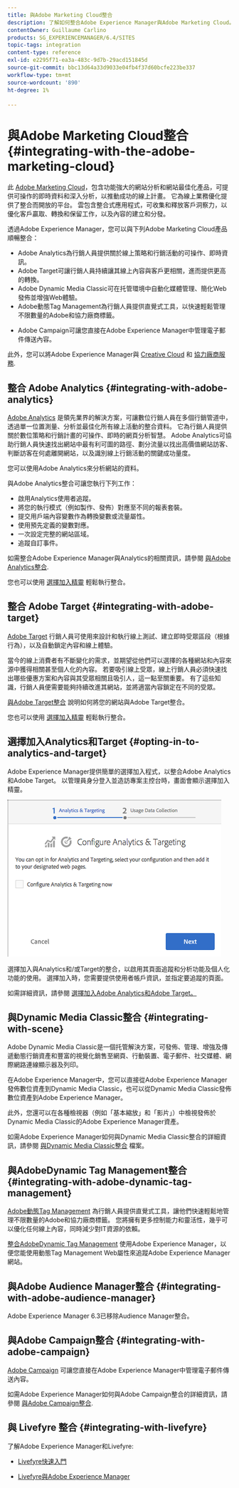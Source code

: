 ```yaml
---
title: 與Adobe Marketing Cloud整合
description: 了解如何整合Adobe Experience Manager與Adobe Marketing Cloud。
contentOwner: Guillaume Carlino
products: SG_EXPERIENCEMANAGER/6.4/SITES
topic-tags: integration
content-type: reference
exl-id: e2295f71-ea3a-483c-9d7b-29acd151845d
source-git-commit: bbc13d64a33d9033e04fb4f37d60bcfe223be337
workflow-type: tm+mt
source-wordcount: '890'
ht-degree: 1%

---
```


# 與Adobe Marketing Cloud整合{#integrating-with-the-adobe-marketing-cloud}

此 [Adobe Marketing Cloud](https://www.adobe.com/solutions/digital-marketing.html)，包含功能強大的網站分析和網站最佳化產品，可提供可操作的即時資料和深入分析，以推動成功的線上計畫。 它為線上業務優化提供了整合而開放的平台。 雲包含整合式應用程式，可收集和釋放客戶洞察力，以優化客戶贏取、轉換和保留工作，以及內容的建立和分發。

透過Adobe Experience Manager，您可以與下列Adobe Marketing Cloud產品順暢整合：

* Adobe Analytics為行銷人員提供關於線上策略和行銷活動的可操作、即時資訊。
* Adobe Target可讓行銷人員持續讓其線上內容與客戶更相關，進而提供更高的轉換。
* Adobe Dynamic Media Classic可在托管環境中自動化媒體管理、簡化Web發佈並增強Web體驗。
* Adobe動態Tag Management為行銷人員提供直覺式工具，以快速輕鬆管理不限數量的Adobe和協力廠商標籤。
<!-- Search&Promote was end of life September 1, 2022. * Adobe Search&Promote gives marketers the ability to control and optimize the search results on their sites. -->
* Adobe Campaign可讓您直接在Adobe Experience Manager中管理電子郵件傳送內容。

此外，您可以將Adobe Experience Manager與 [Creative Cloud](/help/assets/aem-cc-integration-best-practices.md) 和 [協力廠商服務](/help/sites-administering/third-party-services.md).

## 整合 Adobe Analytics {#integrating-with-adobe-analytics}

[Adobe Analytics](https://www.omniture.com/en/products/analytics/sitecatalyst) 是領先業界的解決方案，可讓數位行銷人員在多個行銷管道中，透過單一位置測量、分析並最佳化所有線上活動的整合資料。 它為行銷人員提供關於數位策略和行銷計畫的可操作、即時的網頁分析智慧。 Adobe Analytics可協助行銷人員快速找出網站中最有利可圖的路徑、劃分流量以找出高價值網站訪客、判斷訪客在何處離開網站，以及識別線上行銷活動的關鍵成功量度。

您可以使用Adobe Analytics來分析網站的資料。

與Adobe Analytics整合可讓您執行下列工作：

* 啟用Analytics使用者追蹤。
* 將您的執行模式（例如製作、發佈）對應至不同的報表套裝。
* 提交用戶端內容變數作為轉換變數或流量屬性。
* 使用預先定義的變數對應。
* 一次設定完整的網站區域。
* 追蹤自訂事件。

如需整合Adobe Experience Manager與Analytics的相關資訊，請參閱 [與Adobe Analytics整合](/help/sites-administering/adobeanalytics.md).

您也可以使用 [選擇加入精靈](/help/sites-administering/opt-in.md) 輕鬆執行整合。

## 整合 Adobe Target {#integrating-with-adobe-target}

[Adobe Target](https://www.omniture.com/en/products/conversion/test-and-target) 行銷人員可使用來設計和執行線上測試、建立即時受眾區段（根據行為），以及自動鎖定內容和線上體驗。

當今的線上消費者有不斷變化的需求，並期望從他們可以選擇的各種網站和內容來源中獲得相關甚至個人化的內容。 若要吸引線上受眾，線上行銷人員必須快速找出哪些優惠方案和內容與其受眾相關且吸引人，這一點至關重要。 有了這些知識，行銷人員便需要能夠持續改進其網站，並將適當內容鎖定在不同的受眾。

[與Adobe Target整合](/help/sites-administering/target.md) 說明如何將您的網站與Adobe Target整合。

您也可以使用 [選擇加入精靈](/help/sites-administering/opt-in.md) 輕鬆執行整合。

## 選擇加入Analytics和Target {#opting-in-to-analytics-and-target}

Adobe Experience Manager提供簡單的選擇加入程式，以整合Adobe Analytics和Adobe Target。 以管理員身分登入並造訪專案主控台時，畫面會顯示選擇加入精靈。

![chlimage_1-107](assets/chlimage_1-107.png)

選擇加入與Analytics和/或Target的整合，以啟用其頁面追蹤和分析功能及個人化功能的使用。 選擇加入時，您需要提供使用者帳戶資訊，並指定要追蹤的頁面。

如需詳細資訊，請參閱 [選擇加入Adobe Analytics和Adobe Target。](/help/sites-administering/opt-in.md)

## 與Dynamic Media Classic整合 {#integrating-with-scene}

Adobe Dynamic Media Classic是一個托管解決方案，可發佈、管理、增強及傳遞動態行銷資產和豐富的視覺化銷售至網頁、行動裝置、電子郵件、社交媒體、網際網路連線顯示器及列印。

在Adobe Experience Manager中，您可以直接從Adobe Experience Manager發佈數位資產到Dynamic Media Classic，也可以從Dynamic Media Classic發佈數位資產到Adobe Experience Manager。

此外，您還可以在各種檢視器（例如「基本縮放」和「影片」）中檢視發佈於Dynamic Media Classic的Adobe Experience Manager資產。

如需Adobe Experience Manager如何與Dynamic Media Classic整合的詳細資訊，請參閱 [與Dynamic Media Classic整合](/help/sites-administering/scene7.md) 檔案。

## 與AdobeDynamic Tag Management整合 {#integrating-with-adobe-dynamic-tag-management}

[Adobe動態Tag Management](https://www.adobe.com/solutions/digital-marketing/dynamic-tag-management.html) 為行銷人員提供直覺式工具，讓他們快速輕鬆地管理不限數量的Adobe和協力廠商標籤。 您將擁有更多控制能力和靈活性，幾乎可以優化任何線上內容，同時減少對IT資源的依賴。

[整合AdobeDynamic Tag Management](/help/sites-administering/dtm.md) 使用Adobe Experience Manager，以便您能使用動態Tag Management Web屬性來追蹤Adobe Experience Manager網站。

## 與Adobe Audience Manager整合 {#integrating-with-adobe-audience-manager}

Adobe Experience Manager 6.3已移除Audience Manager整合。

<!-- Search&Promote was end of life September 1, 2022. ## Integrating with Search&Promote {#integrating-with-search-promote} -->

<!-- Search&Promote was end of life September 1, 2022. Adobe Search&Promote enables marketers to optimize how visitors browse, find, compare, and select relevant products and content on web and mobile sites. Businesses can easily promote priority items based on business objectives and visitor intent, as well as automate merchandising and promotions activity by way of KPI-based triggers or metrics. -->

<!-- Search&Promote was end of life September 1, 2022. Adobe Search&Promote is a reliable and scalable hosted site search application, capable of scaling to millions of pages or products, for heavily visited online businesses ranging from retail to news sites. It offers unprecedented levels of marketer control and metrics-based relevance. -->

<!-- Search&Promote was end of life September 1, 2022. For information about integrating Adobe Experience Manager and Search&Promote, see [Integrating with Adobe Search&Promote](/help/sites-administering/search-and-promote.md). -->

## 與Adobe Campaign整合 {#integrating-with-adobe-campaign}

[Adobe Campaign](https://www.adobe.com/solutions/campaign-management.html) 可讓您直接在Adobe Experience Manager中管理電子郵件傳送內容。

如需Adobe Experience Manager如何與Adobe Campaign整合的詳細資訊，請參閱 [與Adobe Campaign整合](/help/sites-administering/campaignstandard.md).

## 與 Livefyre 整合 {#integrating-with-livefyre}

了解Adobe Experience Manager和Livefyre:

* [Livefyre快速入門](https://answers.livefyre.com/developers/getting-started)

* [Livefyre與Adobe Experience Manager](https://answers.livefyre.com/product/livefyre-for-adobe-experience-manager-aem/livefyre-for-adobe-experience-manager/)
